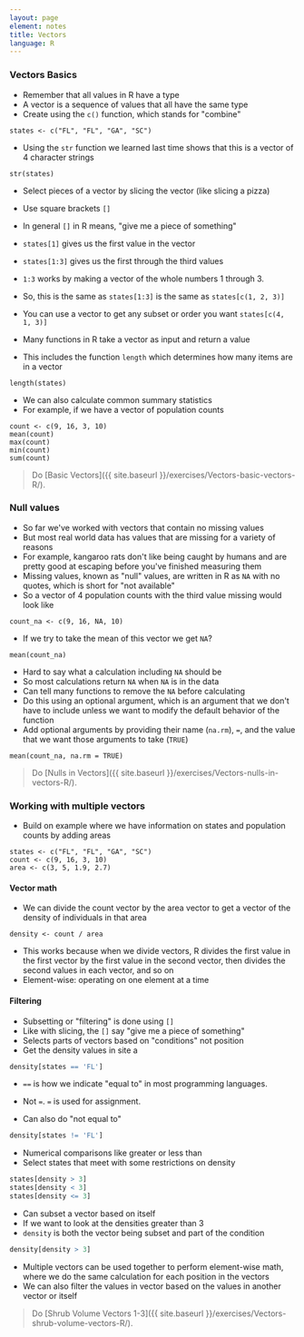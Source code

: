 ```yaml
---
layout: page
element: notes
title: Vectors
language: R
---
```


### Vectors Basics

* Remember that all values in R have a type
* A vector is a sequence of values that all have the same type
* Create using the `c()` function, which stands for "combine"

```
states <- c("FL", "FL", "GA", "SC")
```

* Using the `str` function we learned last time shows that this is a vector of 4 character strings

```
str(states)
```

* Select pieces of a vector by slicing the vector (like slicing a pizza)
* Use square brackets `[]`
* In general `[]` in R means, "give me a piece of something"
* `states[1]` gives us the first value in the vector
* `states[1:3]` gives us the first through the third values
* `1:3` works by making a vector of the whole numbers 1 through 3.
* So, this is the same as `states[1:3]` is the same as `states[c(1, 2, 3)]`
* You can use a vector to get any subset or order you want `states[c(4, 1, 3)]`

* Many functions in R take a vector as input and return a value
* This includes the function `length` which determines how many items are in a vector

```
length(states)
```

* We can also calculate common summary statistics
* For example, if we have a vector of population counts

```
count <- c(9, 16, 3, 10)
mean(count)
max(count)
min(count)
sum(count)
```

> Do [Basic Vectors]({{ site.baseurl }}/exercises/Vectors-basic-vectors-R/).

### Null values

* So far we've worked with vectors that contain no missing values
* But most real world data has values that are missing for a variety of reasons
* For example, kangaroo rats don't like being caught by humans and are pretty good at escaping before you've finished measuring them
* Missing values, known as "null" values, are written in R as `NA` with no quotes, which is short for "not available"
* So a vector of 4 population counts with the third value missing would look like

```
count_na <- c(9, 16, NA, 10)
```

* If we try to take the mean of this vector we get `NA`?

```
mean(count_na)
```

* Hard to say what a calculation including `NA` should be
* So most calculations return `NA` when `NA` is in the data
* Can tell many functions to remove the `NA` before calculating
* Do this using an optional argument, which is an argument that we don't have to include unless we want to modify the default behavior of the function
* Add optional arguments by providing their name (`na.rm`), `=`, and the value that we want those arguments to take (`TRUE`)

```
mean(count_na, na.rm = TRUE)
```

> Do [Nulls in Vectors]({{ site.baseurl }}/exercises/Vectors-nulls-in-vectors-R/).

### Working with multiple vectors

* Build on example where we have information on states and population counts by adding areas

```
states <- c("FL", "FL", "GA", "SC")
count <- c(9, 16, 3, 10)
area <- c(3, 5, 1.9, 2.7)
```

#### Vector math

* We can divide the count vector by the area vector to get a vector of the density of individuals in that area

```
density <- count / area
```

* This works because when we divide vectors, R divides the first value in the first vector by the first value in the second vector, then divides the second values in each vector, and so on
* Element-wise: operating on one element at a time

#### Filtering

* Subsetting or "filtering" is done using `[]`
* Like with slicing, the `[]` say "give me a piece of something"
* Selects parts of vectors based on "conditions" not position
* Get the density values in site a

```r
density[states == 'FL']
```

* `==` is how we indicate "equal to" in most programming languages.
* Not `=`. `=` is used for assignment.

* Can also do "not equal to"

```r
density[states != 'FL']
```

* Numerical comparisons like greater or less than
* Select states that meet with some restrictions on density

```r
states[density > 3]
states[density < 3]
states[density <= 3]
```

* Can subset a vector based on itself
* If we want to look at the densities greater than 3
* `density` is both the vector being subset and part of the condition

```r
density[density > 3]
```

* Multiple vectors can be used together to perform element-wise math, where we do the same calculation for each position in the vectors
* We can also filter the values in vector based on the values in another vector or itself

> Do [Shrub Volume Vectors 1-3]({{ site.baseurl }}/exercises/Vectors-shrub-volume-vectors-R/).
